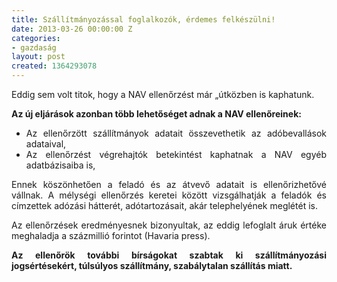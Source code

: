 ```yaml
---
title: Szállítmányozással foglalkozók, érdemes felkészülni!
date: 2013-03-26 00:00:00 Z
categories:
- gazdaság
layout: post
created: 1364293078
---
```


<p style="text-align: justify;">Eddig sem volt titok, hogy a NAV ellenőrzést már „útközben is kaphatunk.</p><p style="text-align: justify;"><strong>Az új eljárások azonban több lehetőséget adnak a NAV ellenőreinek:</strong></p><ul style="text-align: justify;"><li>Az ellenőrzött szállítmányok adatait összevethetik az adóbevallások adataival,</li><li>Az ellenőrzést végrehajtók betekintést kaphatnak a NAV egyéb adatbázisaiba is,</li></ul><p style="text-align: justify;">Ennek köszönhetően a feladó és az átvevő adatait is ellenőrizhetővé vállnak. A mélységi ellenőrzés keretei között vizsgálhatják a feladók és címzettek adózási hátterét, adótartozásait, akár telephelyének meglétét is.</p><p style="text-align: justify;">Az ellenőrzések eredményesnek bizonyultak, az eddig lefoglalt áruk értéke meghaladja a százmillió forintot (Havaria press).</p><p style="text-align: justify;"><strong>Az ellenőrök további bírságokat szabtak ki szállítmányozási jogsértésekért, túlsúlyos szállítmány, szabálytalan szállítás miatt.</strong></p>
